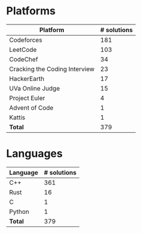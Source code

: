 # Platforms
Platform | # solutions
-------- | -----------
Codeforces | 181
LeetCode | 103
CodeChef | 34
Cracking the Coding Interview | 23
HackerEarth | 17
UVa Online Judge | 15
Project Euler | 4
Advent of Code | 1
Kattis | 1
**Total** | 379

# Languages
Language | # solutions
-------- | -----------
C++ | 361
Rust | 16
C | 1
Python | 1
**Total** | 379

